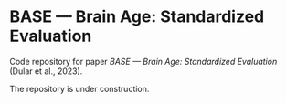# BASE — Brain Age: Standardized Evaluation

Code repository for paper *BASE — Brain Age: Standardized Evaluation* (Dular et al., 2023).

The repository is under construction. 
